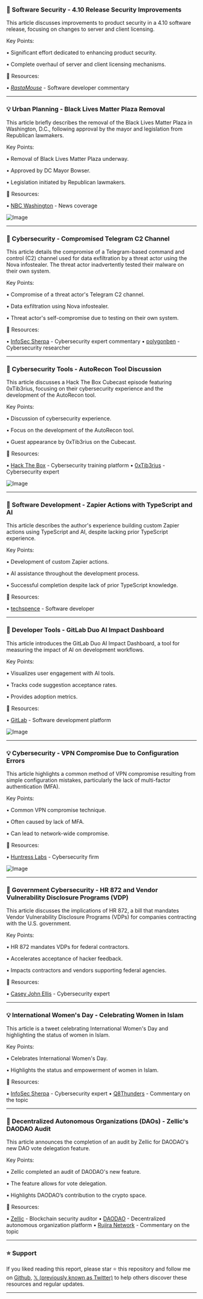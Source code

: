 ### 🤖 Software Security - 4.10 Release Security Improvements

This article discusses improvements to product security in a 4.10 software release, focusing on changes to server and client licensing.

Key Points:

• Significant effort dedicated to enhancing product security.

• Complete overhaul of server and client licensing mechanisms.


🔗 Resources:

• [_RastaMouse_](https://x.com/_RastaMouse) -  Software developer commentary


---
### 💡 Urban Planning - Black Lives Matter Plaza Removal

This article briefly describes the removal of the Black Lives Matter Plaza in Washington, D.C., following approval by the mayor and legislation from Republican lawmakers.

Key Points:

• Removal of Black Lives Matter Plaza underway.

• Approved by DC Mayor Bowser.

• Legislation initiated by Republican lawmakers.


🔗 Resources:

• [NBC Washington](https://x.com/nbcwashington) - News coverage

![Image](https://pbs.twimg.com/amplify_video_thumb/1899131044667744256/img/Ub0csPLZSwMDpLW8.jpg)


---
### 🤖 Cybersecurity - Compromised Telegram C2 Channel

This article details the compromise of a Telegram-based command and control (C2) channel used for data exfiltration by a threat actor using the Nova infostealer.  The threat actor inadvertently tested their malware on their own system.

Key Points:

• Compromise of a threat actor's Telegram C2 channel.

• Data exfiltration using Nova infostealer.

• Threat actor's self-compromise due to testing on their own system.


🔗 Resources:

• [InfoSec Sherpa](https://x.com/InfoSecSherpa) - Cybersecurity expert commentary
• [polygonben](https://x.com/polygonben) - Cybersecurity researcher


---
### 🚀 Cybersecurity Tools - AutoRecon Tool Discussion

This article discusses a Hack The Box Cubecast episode featuring 0xTib3rius, focusing on their cybersecurity experience and the development of the AutoRecon tool.


Key Points:

• Discussion of cybersecurity experience.

•  Focus on the development of the AutoRecon tool.

•  Guest appearance by 0xTib3rius on the Cubecast.


🔗 Resources:

• [Hack The Box](https://x.com/hackthebox_eu) - Cybersecurity training platform
• [0xTib3rius](https://x.com/0xTib3rius) - Cybersecurity expert

![Image](https://pbs.twimg.com/media/GltHOuxXcAArS3y?format=jpg&name=small)


---
### 🤖 Software Development - Zapier Actions with TypeScript and AI

This article describes the author's experience building custom Zapier actions using TypeScript and AI, despite lacking prior TypeScript experience.

Key Points:

• Development of custom Zapier actions.

•  AI assistance throughout the development process.

• Successful completion despite lack of prior TypeScript knowledge.


🔗 Resources:

• [techspence](https://x.com/techspence) -  Software developer


---
### 🚀 Developer Tools - GitLab Duo AI Impact Dashboard

This article introduces the GitLab Duo AI Impact Dashboard, a tool for measuring the impact of AI on development workflows.


Key Points:

• Visualizes user engagement with AI tools.

• Tracks code suggestion acceptance rates.

• Provides adoption metrics.



🔗 Resources:

• [GitLab](https://x.com/gitlab) -  Software development platform

![Image](https://pbs.twimg.com/media/Gls7WpKW8AAybiv.jpg)


---
### 💡 Cybersecurity - VPN Compromise Due to Configuration Errors

This article highlights a common method of VPN compromise resulting from simple configuration mistakes, particularly the lack of multi-factor authentication (MFA).

Key Points:

• Common VPN compromise technique.

• Often caused by lack of MFA.

• Can lead to network-wide compromise.


🔗 Resources:

• [Huntress Labs](https://x.com/HuntressLabs) - Cybersecurity firm

![Image](https://pbs.twimg.com/media/Gls0QJaWAAAnTSE?format=jpg&name=small)


---
### 🤖 Government Cybersecurity - HR 872 and Vendor Vulnerability Disclosure Programs (VDP)

This article discusses the implications of HR 872, a bill that mandates Vendor Vulnerability Disclosure Programs (VDPs) for companies contracting with the U.S. government.

Key Points:

• HR 872 mandates VDPs for federal contractors.

• Accelerates acceptance of hacker feedback.

• Impacts contractors and vendors supporting federal agencies.


🔗 Resources:

• [Casey John Ellis](https://x.com/caseyjohnellis) - Cybersecurity expert


---
### 💡  International Women's Day - Celebrating Women in Islam

This article is a tweet celebrating International Women's Day and highlighting the status of women in Islam.


Key Points:

• Celebrates International Women's Day.

• Highlights the status and empowerment of women in Islam.


🔗 Resources:

• [InfoSec Sherpa](https://x.com/InfoSecSherpa) - Cybersecurity expert
• [Q8Thunders](https://x.com/Q8Thunders) -  Commentary on the topic


---
### 🚀 Decentralized Autonomous Organizations (DAOs) - Zellic's DAODAO Audit

This article announces the completion of an audit by Zellic for DAODAO's new DAO vote delegation feature.

Key Points:

• Zellic completed an audit of DAODAO's new feature.

• The feature allows for vote delegation.

•  Highlights DAODAO’s contribution to the crypto space.



🔗 Resources:

• [Zellic](https://x.com/zellic_io) -  Blockchain security auditor
• [DAODAO](https://x.com/daodao) - Decentralized autonomous organization platform
• [Rujira Network](https://x.com/RujiraNetwork) - Commentary on the topic


---

### ⭐️ Support

If you liked reading this report, please star ⭐️ this repository and follow me on [Github](https://github.com/Drix10), [𝕏 (previously known as Twitter)](https://x.com/DRIX_10_) to help others discover these resources and regular updates.

---